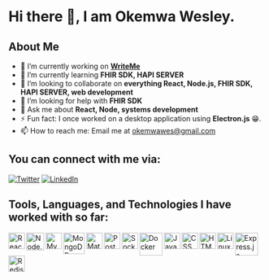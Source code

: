 # Hi there 👋, I am Okemwa Wesley.

## About Me
- 🔭 I’m currently working on **[WriteMe](https://github.com/1wes/WriteMe)**
- 🌱 I’m currently learning **FHIR SDK, HAPI SERVER**
- 👯 I’m looking to collaborate on **everything React, Node.js, FHIR SDK, HAPI SERVER, web development**
- 🤝 I’m looking for help with **FHIR SDK**
- 💬 Ask me about **React, Node, systems development**
- ⚡ Fun fact: I once worked on a desktop application using **Electron.js** 😁.
- 📫 How to reach me: Email me at [okemwawes@gmail.com](mailto:okemwawes@gmail.com)

## You can connect with me via:
[![Twitter](https://img.shields.io/badge/-Twitter-1DA1F2?style=flat-square&logo=twitter&logoColor=white)](https://twitter.com/okemwa_wes)
[![LinkedIn](https://img.shields.io/badge/-LinkedIn-0077B5?style=flat-square&logo=linkedin&logoColor=white)](https://linkedin.com/in/okemwa-wes)

## Tools, Languages, and Technologies I have worked with so far:

[<img align="left" alt="React" width="32px" src="https://upload.wikimedia.org/wikipedia/commons/a/a7/React-icon.svg" />](https://reactjs.org/)
[<img align="left" alt="Node.js" width="35px" src="https://upload.wikimedia.org/wikipedia/commons/d/d9/Node.js_logo.svg" />](https://nodejs.org/)
[<img align="left" alt="MySQL" width="32px" src="https://www.mysql.com/common/logos/logo-mysql-170x115.png" />](https://www.mysql.com/)
[<img align="left" alt="MongoDB" width="42px" src="https://webassets.mongodb.com/_com_assets/cms/MongoDB_Logo_FullColorBlack_RGB-4td3yuxzjs.png" />](https://www.mongodb.com/)
[<img align="left" alt="Material UI" width="32px" src="https://material-ui.com/static/logo_raw.svg" />](https://material-ui.com/)
[<img align="left" alt="Postman" width="32px" src="https://seeklogo.com/images/412593/postman" />](https://seeklogo.com/vector-logo/412593/postman)
[<img align="left" alt="Socket.IO" width="32px" src="https://upload.wikimedia.org/wikipedia/commons/9/96/Socket-io.svg" />](https://socket.io/)
[<img align="left" alt="Docker" width="45px" src="https://upload.wikimedia.org/wikipedia/commons/4/4e/Docker_%28container_engine%29_logo.svg" />](https://www.docker.com/)
[<img align="left" alt="JavaScript" width="32px" src="https://upload.wikimedia.org/wikipedia/commons/9/99/Unofficial_JavaScript_logo_2.svg" />](https://developer.mozilla.org/en-US/docs/Web/JavaScript)
[<img align="left" alt="CSS" width="32px" src="https://upload.wikimedia.org/wikipedia/commons/d/d5/CSS3_logo_and_wordmark.svg" />](https://developer.mozilla.org/en-US/docs/Web/CSS)
[<img align="left" alt="HTML" width="32px" src="https://upload.wikimedia.org/wikipedia/commons/6/61/HTML5_logo_and_wordmark.svg" />](https://developer.mozilla.org/en-US/docs/Web/HTML)
[<img align="left" alt="Linux" width="32px" src="https://upload.wikimedia.org/wikipedia/commons/3/35/Tux.svg" />](https://www.linux.org/)
[<img align="left" alt="Express.js" width="45px" src="https://upload.wikimedia.org/wikipedia/commons/6/64/Expressjs.png" />](https://expressjs.com/)
[<img align="left" alt="Redis" width="32px" src="https://upload.wikimedia.org/wikipedia/en/thumb/6/6b/Redis_Logo.svg/1280px-Redis_Logo.svg.png" />](https://redis.io/)






<!--
**1wes/1wes** is a ✨ _special_ ✨ repository because its `README.md` (this file) appears on your GitHub profile.

Here are some ideas to get you started:

- 🔭 I’m currently working on ...
- 🌱 I’m currently learning ...
- 👯 I’m looking to collaborate on ...
- 🤔 I’m looking for help with ...
- 💬 Ask me about ...
- 📫 How to reach me: ...
- 😄 Pronouns: ...
- ⚡ Fun fact: ...
-->
